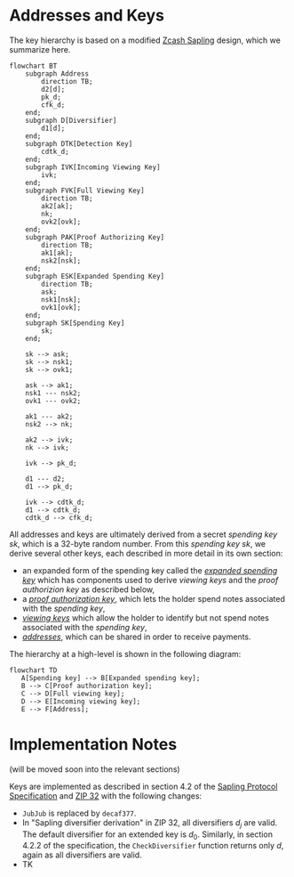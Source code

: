 # Addresses and Keys

The key hierarchy is based on a modified [Zcash Sapling](https://github.com/zcash/zips/blob/main/protocol/sapling.pdf) design, which we summarize here.

```mermaid
flowchart BT
    subgraph Address
        direction TB;
        d2[d];
        pk_d;
        cfk_d;
    end;
    subgraph D[Diversifier]
        d1[d];
    end;
    subgraph DTK[Detection Key]
        cdtk_d;
    end;
    subgraph IVK[Incoming Viewing Key]
        ivk;
    end;
    subgraph FVK[Full Viewing Key]
        direction TB;
        ak2[ak];
        nk;
        ovk2[ovk];
    end;
    subgraph PAK[Proof Authorizing Key]
        direction TB;
        ak1[ak];
        nsk2[nsk];
    end;
    subgraph ESK[Expanded Spending Key]
        direction TB;
        ask;
        nsk1[nsk];
        ovk1[ovk];
    end;
    subgraph SK[Spending Key]
        sk;
    end;

    sk --> ask;
    sk --> nsk1;
    sk --> ovk1;

    ask --> ak1;
    nsk1 --- nsk2;
    ovk1 --- ovk2;
    
    ak1 --- ak2;
    nsk2 --> nk;

    ak2 --> ivk;
    nk --> ivk;

    ivk --> pk_d;

    d1 --- d2;
    d1 --> pk_d;

    ivk --> cdtk_d;
    d1 --> cdtk_d;
    cdtk_d --> cfk_d;
```

All addresses and keys are ultimately derived from a secret *spending key* $sk$, which is a 32-byte random number. From this *spending key* $sk$, we derive several other keys, each described in more detail in its own section:

* an expanded form of the spending key called the [*expanded spending key*](./addresses_keys/expanded_spending_keys.md) which has components used to derive *viewing keys* and the *proof authorizion key* as described below,
* a [*proof authorization key*](./addresses_keys/proof_authorization_keys.md), which lets the holder spend notes associated with the *spending key*,
* [*viewing keys*](./addresses_keys/viewing_keys.md) which allow the holder to identify but not spend notes associated with the *spending key*,
* [*addresses*](./addresses_keys/addresses.md), which can be shared in order to receive payments.

The hierarchy at a high-level is shown in the following diagram:

```mermaid
flowchart TD
   A[Spending key] --> B[Expanded spending key];
   B --> C[Proof authorization key];
   C --> D[Full viewing key];
   D --> E[Incoming viewing key];
   E --> F[Address];
```

# Implementation Notes

(will be moved soon into the relevant sections)

Keys are implemented as described in section 4.2 of the [Sapling Protocol Specification](https://github.com/zcash/zips/blob/main/protocol/sapling.pdf) and [ZIP 32](https://zips.z.cash/zip-0032) with the following changes:

* `JubJub` is replaced by `decaf377`.
* In "Sapling diversifier derivation" in ZIP 32, all diversifiers $d_j$ are valid. The default diversifier for an extended key is $d_0$. Similarly, in section 4.2.2 of the specification, the `CheckDiversifier` function returns only $d$, again as all diversifiers are valid.
* TK
